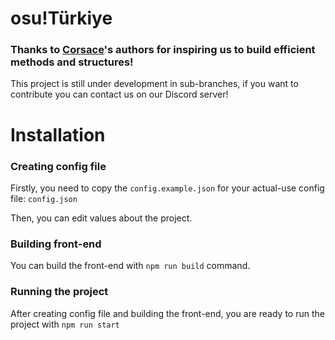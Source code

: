 # osu!Türkiye

### Thanks to [Corsace](https://git.cartooncraft.fr/corsace/open-2020/)'s authors for inspiring us to build efficient methods and structures!

This project is still under development in sub-branches, if you want to contribute you can contact us on our Discord server!

# Installation
### Creating config file
Firstly, you need to copy the `config.example.json` for your actual-use config file: `config.json`

Then, you can edit values about the project. 

### Building front-end
You can build the front-end with `npm run build` command.

### Running the project
After creating config file and building the front-end, you are ready to run the project with `npm run start`